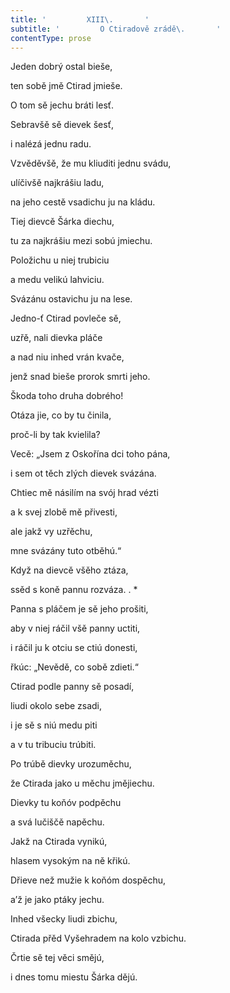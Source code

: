 ```yaml
---
title: '         XIII\.       '
subtitle: '         O Ctiradově zrádě\.       '
contentType: prose
---
```


<section>

Jeden dobrý ostal bieše,

ten sobě jmě Ctirad jmieše.

O tom sě jechu bráti lesť.

Sebravšě sě dievek šesť,

i nalézá jednu radu.

Vzvěděvšě, že mu kliuditi jednu svádu,

ulíčivšě najkrášiu ladu,

na jeho cestě vsadichu ju na kládu.

Tiej dievcě Šárka diechu,

tu za najkrášiu mezi sobú jmiechu.

Položichu u niej trubiciu

a medu velikú lahviciu.

Svázánu ostavichu ju na lese.

Jedno-ť Ctirad povleče sě,

uzřě, nali dievka pláče

a nad niu inhed vrán kvače,

jenž snad bieše prorok smrti jeho.

Škoda toho druha dobrého!

Otáza jie, co by tu činila,

proč-li by tak kvielila?

Vecě: „Jsem z Oskořína dci toho pána,

i sem ot těch zlých dievek svázána.

Chtiec mě násilím na svój hrad vézti

a k svej zlobě mě přivesti,

ale jakž vy uzřěchu,

mne svázány tuto otběhú.“

Když na dievcě všěho ztáza,

ssěd s koně pannu rozváza. . \*

Panna s pláčem je sě jeho prošiti,

aby v niej ráčil všě panny uctiti,

i ráčil ju k otciu se ctiú donesti,

řkúc: „Nevědě, co sobě zdieti.“

Ctirad podle panny sě posadí,

liudi okolo sebe zsadi,

i je sě s niú medu piti

a v tu tribuciu trúbiti.

Po trúbě dievky urozuměchu,

že Ctirada jako u měchu jmějiechu.

Dievky tu koňóv podpěchu

a svá lučiščě napěchu.

Jakž na Ctirada vynikú,

hlasem vysokým na ně křikú.

Dřieve než mužie k koňóm dospěchu,

a’ž je jako ptáky jechu.

Inhed všecky liudi zbichu,

Ctirada přěd Vyšehradem na kolo vzbichu.

Črtie sě tej věci smějú,

i dnes tomu miestu Šárka dějú.

</section>
